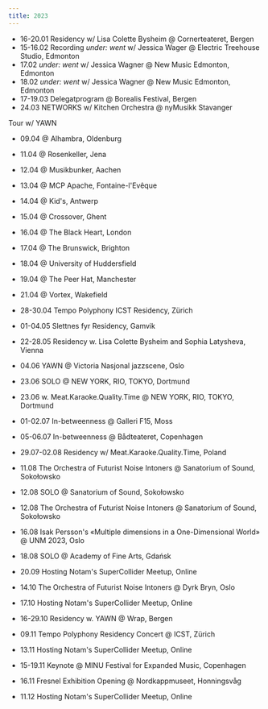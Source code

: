 ```yaml
---
title: 2023
---
```

- 16-20.01 Residency w/ Lisa Colette Bysheim @ Cornerteateret, Bergen
- 15-16.02 Recording _under: went_ w/ Jessica Wager @ Electric Treehouse Studio, Edmonton
- 17.02 _under: went_ w/ Jessica Wagner @ New Music Edmonton, Edmonton
- 18.02 _under: went_ w/ Jessica Wagner @ New Music Edmonton, Edmonton
- 17-19.03 Delegatprogram @ Borealis Festival, Bergen
- 24.03 NETWORKS w/ Kitchen Orchestra @ nyMusikk Stavanger

Tour w/ YAWN
- 09.04 @ Alhambra, Oldenburg
- 11.04 @ Rosenkeller, Jena
- 12.04 @ Musikbunker, Aachen
- 13.04 @ MCP Apache, Fontaine-l'Evêque
- 14.04 @ Kid's, Antwerp
- 15.04 @ Crossover, Ghent
- 16.04 @ The Black Heart, London
- 17.04 @ The Brunswick, Brighton
- 18.04 @ University of Huddersfield
- 19.04 @ The Peer Hat, Manchester
- 21.04 @ Vortex, Wakefield

- 28-30.04 Tempo Polyphony ICST Residency, Zürich
- 01-04.05 Slettnes fyr Residency, Gamvik
- 22-28.05 Residency w. Lisa Colette Bysheim and Sophia Latysheva, Vienna
- 04.06 YAWN @ Victoria Nasjonal jazzscene, Oslo
- 23.06 SOLO @ NEW YORK, RIO, TOKYO, Dortmund
- 23.06 w. Meat.Karaoke.Quality.Time @ NEW YORK, RIO, TOKYO, Dortmund
- 01-02.07 In-betweenness @ Galleri F15, Moss
- 05-06.07 In-betweenness @ Bådteateret, Copenhagen
- 29.07-02.08 Residency w/ Meat.Karaoke.Quality.Time, Poland
- 11.08 The Orchestra of Futurist Noise Intoners @ Sanatorium of Sound, Sokołowsko
- 12.08 SOLO @ Sanatorium of Sound, Sokołowsko
- 12.08 The Orchestra of Futurist Noise Intoners @ Sanatorium of Sound, Sokołowsko
- 16.08 Isak Persson's «Multiple dimensions in a One-Dimensional World» @ UNM 2023, Oslo
- 18.08 SOLO @ Academy of Fine Arts, Gdańsk
- 20.09 Hosting Notam's SuperCollider Meetup, Online
- 14.10 The Orchestra of Futurist Noise Intoners @ Dyrk Bryn, Oslo
- 17.10 Hosting Notam's SuperCollider Meetup, Online
- 16-29.10 Residency w. YAWN @ Wrap, Bergen
- 09.11 Tempo Polyphony Residency Concert @ ICST, Zürich
- 13.11 Hosting Notam's SuperCollider Meetup, Online
- 15-19.11 Keynote @ MINU Festival for Expanded Music, Copenhagen
- 16.11 Fresnel Exhibition Opening @ Nordkappmuseet, Honningsvåg
- 11.12 Hosting Notam's SuperCollider Meetup, Online
